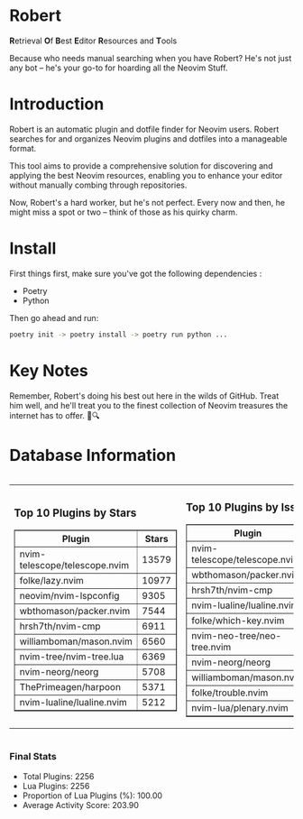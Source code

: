 # Robert

**R**etrieval
**O**f
**B**est
**E**ditor
**R**esources and
**T**ools

Because who needs manual searching when you have Robert?
He's not just any bot – he's your go-to for hoarding all the Neovim Stuff.

# Introduction
Robert is an automatic plugin and dotfile finder for Neovim users. Robert searches for and organizes Neovim plugins and dotfiles into a manageable format.

This tool aims to provide a comprehensive solution for discovering and applying the best Neovim resources, enabling you to enhance your editor without manually combing through repositories.

Now, Robert's a hard worker, but he's not perfect. Every now and then, he might miss a spot or two – think of those as his quirky charm. 

# Install
 First things first, make sure you've got the following dependencies :
  - Poetry 
  - Python 

Then go ahead and run:

```bash
poetry init -> poetry install -> poetry run python ...
```
# Key Notes

Remember, Robert's doing his best out here in the wilds of GitHub. Treat him well, and he'll treat you to the finest collection of Neovim treasures the internet has to offer. 🎩🔍


# Database Information

<div style='display:flex;flex-direction:row;justify-content:space-between;'><table><tr><td><h3>Top 10 Plugins by Stars</h3><table border="1"><tr><th>Plugin</th><th>Stars</th></tr><tr><td>nvim-telescope/telescope.nvim</td><td>13579</td></tr><tr><td>folke/lazy.nvim</td><td>10977</td></tr><tr><td>neovim/nvim-lspconfig</td><td>9305</td></tr><tr><td>wbthomason/packer.nvim</td><td>7544</td></tr><tr><td>hrsh7th/nvim-cmp</td><td>6911</td></tr><tr><td>williamboman/mason.nvim</td><td>6560</td></tr><tr><td>nvim-tree/nvim-tree.lua</td><td>6369</td></tr><tr><td>nvim-neorg/neorg</td><td>5708</td></tr><tr><td>ThePrimeagen/harpoon</td><td>5371</td></tr><tr><td>nvim-lualine/lualine.nvim</td><td>5212</td></tr></table></td><td><h3>Top 10 Plugins by Issues</h3><table border="1"><tr><th>Plugin</th><th>Issues</th></tr><tr><td>nvim-telescope/telescope.nvim</td><td>320</td></tr><tr><td>wbthomason/packer.nvim</td><td>306</td></tr><tr><td>hrsh7th/nvim-cmp</td><td>213</td></tr><tr><td>nvim-lualine/lualine.nvim</td><td>193</td></tr><tr><td>folke/which-key.nvim</td><td>185</td></tr><tr><td>nvim-neo-tree/neo-tree.nvim</td><td>166</td></tr><tr><td>nvim-neorg/neorg</td><td>150</td></tr><tr><td>williamboman/mason.nvim</td><td>143</td></tr><tr><td>folke/trouble.nvim</td><td>133</td></tr><tr><td>nvim-lua/plenary.nvim</td><td>117</td></tr></table></td><td><h3>Top 10 Plugins by Forks</h3><table border="1"><tr><th>Plugin</th><th>Forks</th></tr><tr><td>neovim/nvim-lspconfig</td><td>1986</td></tr><tr><td>nvim-telescope/telescope.nvim</td><td>758</td></tr><tr><td>nvim-tree/nvim-tree.lua</td><td>593</td></tr><tr><td>nvim-lualine/lualine.nvim</td><td>440</td></tr><tr><td>hrsh7th/nvim-cmp</td><td>341</td></tr><tr><td>folke/tokyonight.nvim</td><td>331</td></tr><tr><td>ThePrimeagen/harpoon</td><td>320</td></tr><tr><td>jackMort/ChatGPT.nvim</td><td>282</td></tr><tr><td>nvimdev/lspsaga.nvim</td><td>274</td></tr><tr><td>wbthomason/packer.nvim</td><td>266</td></tr></table></td></tr></table></div>

### Final Stats
- Total Plugins: 2256
- Lua Plugins: 2256
- Proportion of Lua Plugins (%): 100.00
- Average Activity Score: 203.90
